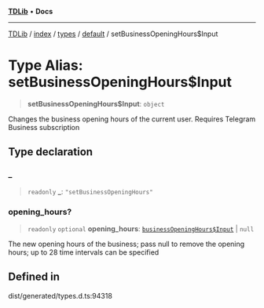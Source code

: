 [**TDLib**](../../../../../../README.md) • **Docs**

***

[TDLib](../../../../../../modules.md) / [index](../../../../../README.md) / [types](../../../README.md) / [default](../README.md) / setBusinessOpeningHours$Input

# Type Alias: setBusinessOpeningHours$Input

> **setBusinessOpeningHours$Input**: `object`

Changes the business opening hours of the current user. Requires Telegram Business subscription

## Type declaration

### \_

> `readonly` **\_**: `"setBusinessOpeningHours"`

### opening\_hours?

> `readonly` `optional` **opening\_hours**: [`businessOpeningHours$Input`](businessOpeningHours$Input-1.md) \| `null`

The new opening hours of the business; pass null to remove the opening hours; up to 28 time intervals can be specified

## Defined in

dist/generated/types.d.ts:94318
